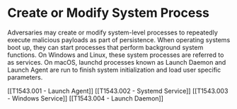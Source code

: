 # Create or Modify System Process

Adversaries may create or modify system-level processes to repeatedly execute malicious payloads as part of persistence. When operating systems boot up, they can start processes that perform background system functions. On Windows and Linux, these system processes are referred to as services. On macOS, launchd processes known as Launch Daemon and Launch Agent are run to finish system initialization and load user specific parameters.

[[T1543.001 - Launch Agent]]
[[T1543.002 - Systemd Service]]
[[T1543.003 - Windows Service]]
[[T1543.004 - Launch Daemon]]